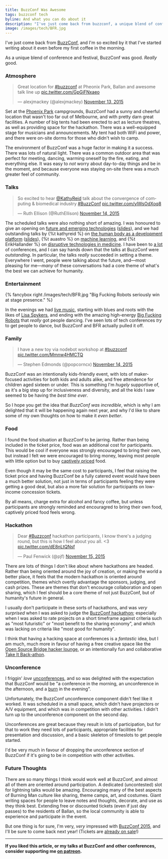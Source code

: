 ```yaml
---
title: BuzzConf Was Awesome
tags: buzzconf tech
byline: And what you can do about it
description: "I've just come back from buzzconf, a unique blend of conference and festival, with talks, bands, a hackathon, and WiFi to my tent. It was good. *Really* good."
image: /images/tech/BFR.jpg
---
```


I've just come back from [BuzzConf](https://buzzconf.io/), and I'm so excited by it that I've started writing about it even before my first coffee in the morning.

As a unique blend of conference and festival, BuzzConf was good. *Really* good.

<!--more-->

### Atmosphere

<div class="pullquote">
<blockquote class="twitter-tweet" lang="en"><p lang="en" dir="ltr">Great location for <a href="https://twitter.com/hashtag/buzzconf?src=hash">#buzzconf</a> at Pheonix Park, Ballan and awesome talk line up <a href="https://t.co/GpGiFNxaeo">pic.twitter.com/GpGiFNxaeo</a></p>&mdash; alexjmackey (@alexjmackey) <a href="https://twitter.com/alexjmackey/status/665312803054448640">November 13, 2015</a></blockquote>
</div>

Set at the [Phoenix Park](http://phoenixparkballan.com.au/) campgrounds, BuzzConf had a sunny and cheerful location that wasn't too far out of Melbourne, and with pretty darn great facilities. A number of big tents had been erected to act as lecture theatres, as well as providing space for the hackathon. There was a well-equipped stage for musicians and announcements. My tent had both WiFi and power, and there were on-site dorms for those who didn't wish to camp.

The environment of BuzzConf was a huge factor in making it a success. There was lots of natural light. There was a common outdoor area that was perfect for meeting, dancing, warming oneself by the fire, eating, and everything else. It was easy to *not* worry about day-to-day things and be in the moment, and because everyone was staying on-site there was a much greater feel of community.

### Talks

<div class="pullquote">
<blockquote class="twitter-tweet" lang="en"><p lang="en" dir="ltr">So excited to hear <a href="https://twitter.com/KathyReid">@KathyReid</a> talk about the convergence of computing &amp; biomedical industry <a href="https://twitter.com/hashtag/BuzzConf?src=hash">#BuzzConf</a> <a href="https://t.co/ylWsOdXoq8">pic.twitter.com/ylWsOdXoq8</a></p>&mdash; Ruth Ellison (@RuthEllison) <a href="https://twitter.com/RuthEllison/status/665667186883596288">November 14, 2015</a></blockquote>
</div>

The scheduled talks were also nothing short of amazing. I was honoured to give an opening on [future and emerging technologies](https://www.youtube.com/watch?v=0op6Wucdv7E) ([slides](https://github.com/pjf/future-is-awesome)), and we had outstanding talks by {%t kathyreid %} on [the human body as a development platform](http://buzzconf.io/sessions/the-human-body-as-a-development-platform/) ([slides](https://github.com/KathyReid/buzzconf-2015-presentation)), {%t auastro %} on [machine learning](http://andy.kitchen/buzz-conf/), and {%t ErikHallander %} on [disruptive technologies in medicine](https://buzzconf.io/sessions/disruption_that_has_genuine_impact/). I have been to [a lot](http://lanyrd.com/profile/pjf/past/) of conferences, and I can say hands down that the talks at BuzzConf were *outstanding*. In particular, the talks *really* succeeded in setting a theme. Everywhere I went, people were talking about the future, and—most pleasing for me—*many* of these conversations had a core theme of what's the best we can achieve for humanity.

### Entertainment 

{% fancybox right /images/tech/BFR.jpg "Big Fucking Robots seriously win at stage presence." %}

In the evenings we had [live music](https://buzzconf.io/the-music/), starting with blues and roots with the likes of [Lisa Spykers](http://www.lisaspykers.com/), and ending with the amazing high-energy [Big Fucking Robots](https://soundcloud.com/bigfuckingrobots/) that *really* got people dancing. I've seen lots of tech conferences *try* to get people to dance, but BuzzConf and BFR actually pulled it off.

### Family

<div class="pullquote">
<blockquote class="twitter-tweet" lang="en"><p lang="en" dir="ltr">I have a new toy via nodebot workshop at <a href="https://twitter.com/hashtag/buzzconf?src=hash">#buzzconf</a> <a href="https://t.co/Mmnw4HMCTQ">pic.twitter.com/Mmnw4HMCTQ</a></p>&mdash; Stephen Edmonds (@popcorncx) <a href="https://twitter.com/popcorncx/status/665371058090852352">November 14, 2015</a></blockquote>
</div>

BuzzConf was an intentionally kids-friendly event, with lots of maker-focused activities for both kids and adults alike, and free attendence for children aged sixteen or under. This is something I'm *hugely* supportive of, as it's a big step up for inclusiveness and diversity, and all the kids I saw seemed to be having the *best time ever*.

So I hope you get the idea that *BuzzConf was incredible*, which is why I am delighted that it will be happening again next year, and why I'd like to share some of my own thoughts on how to make it *even better*.

### Food

I found the food situation at BuzzConf to be jarring. Rather than being included in the ticket price, food was an additional cost for participants. This would be cool if everyone was strongly encouraged to bring their own, but instead I felt we were encouraged to bring money, leaving most people with little option but to buy [captively priced](https://en.wikipedia.org/wiki/Captive_market) food.

Even though it may be the same cost to participants, I feel that raising the ticket price and having BuzzConf be a fully catered event would have been a much better solution, not just in terms of participants feeling they were getting a good deal, but also a more fair solution for participants on low-income concession tickets.

By all means, charge extra for alcohol and fancy coffee, but unless participants are strongly reminded and encouragred to bring their own food, captively priced food feels wrong.

### Hackathon

<div class="pullquote">
<blockquote class="twitter-tweet" lang="en"><p lang="en" dir="ltr">Dear <a href="https://twitter.com/hashtag/Buzzconf?src=hash">#Buzzconf</a> hackathon participants, I know there&#39;s a judging round, but this is how I feel about you all. &lt;3 <a href="https://t.co/dE8nLtQNsf">pic.twitter.com/dE8nLtQNsf</a></p>&mdash; Paul Fenwick (@pjf) <a href="https://twitter.com/pjf/status/665755789378760704">November 15, 2015</a></blockquote>
</div>
<script async src="//platform.twitter.com/widgets.js" charset="utf-8"></script>

There are lots of things I don't like about where hackathons are headed. Rather than being oriented around the joy of creation, or making the world a better place, it feels that the modern hackathon is oriented around competition, themes which overtly advantage the sponsors, judging, and cash prizes. These are themes that don't encourage collaboration and open sharing, which I feel should be a core theme of not just BuzzConf, but of humanity's future in general.

I usually don't participate in these sorts of hackathons, and was *very surprised* when I was asked to judge the [BuzzConf hackathon](https://buzzconf.io/hackathon/sharing-economy/); especially when I was asked to rate projects on a short timeframe against criteria such as "most futuristic" or "most benefit to the sharing economy", and which was lacking on criteria like "most good for humanity".

I think that having a hacking space at conferences is a *fantastic* idea, but I am much, much more in favour of having a free creative space like the [Open Source Bridge hacker lounge](http://opensourcebridge.org/blog/2011/03/hacker-lounge-returns-to-open-source-bridge/), or an intentionally fun and collaborative [Take It Back-athon](http://takeitbackathon.com/).

### Unconference

I friggin' *love* [unconferences](https://en.wikipedia.org/wiki/Unconference), and so was delighted with the expectation that BuzzConf would be "a conference in the morning, an unconference in the afternoon, and a [burn](https://en.wikipedia.org/wiki/Burning_Man) in the evening".

Unfortunately, the BuzzConf unconference component didn't feel like it worked. It was scheduled in a small space, which didn't have projectors or A/V equipment, and which was in competition with other activities. I didn't turn up to the unconference component on the second day.

Unconferences are great because they result in lots of participation, but for that to work they need lots of participants, appropriate facilities for presentation and discussion, and a basic skeleton of timeslots to get people started.

I'd be very much in favour of dropping the unconference section of BuzzConf if it's going to be in competition with other activities.

### Future Thoughts

There are so many things I think would work well at BuzzConf, and almost all of them are oriented around participation. A dedicated (uncontested) slot for lightning talks would be amazing. Encouraging many of the best aspects of Burning Man culture like sharing, theme camps, art, and costumes. Giant writing spaces for people to leave notes and thoughts, decorate, and use as they think best. Extending free or discounted tickets (even if just day passes) to the residents of Ballan, so the local community is able to experience and participate in the event.

But one thing is for sure, I'm very, *very* impressed with [BuzzConf 2015](https://buzzconf.io), and I'll be sure to come back next year! (Tickets are [already on sale](https://buzzconf.io/register/)!)

---

**If you liked this article, or my talks at BuzzConf and other conferences, consider supporting me [on patreon](https://patreon.com/_pjf).**
